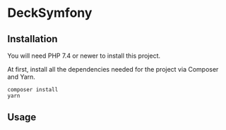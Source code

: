 # DeckSymfony

## Installation

You will need PHP 7.4 or newer to install this project.

At first, install all the dependencies needed for the project via Composer and Yarn.


```
composer install
yarn
```

## Usage

